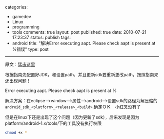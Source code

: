 categories: 
  - gamedev
  - Linux
  - programming
  - tools
comments: true
layout: post
published: true
date: 2010-07-21 17:23:37
status: publish
tags: 
  - android
title: "解决Error executing aapt. Please check aapt is present at %错误"
type: post
---

原文：<a href="http://blog.csdn.net/ovsynnia/archive/2007/12/06/1920365.aspx" target="_blank">猛击这里</a>

根据指南先配置好JDK，和设置path，并且更新sdk要重新更改path，按照指南来还出现问题！

Error executing aapt. Please check aapt is present at %

解决方案：在eclipse–>window–>属性–>android–>设置sdk的路径为解压缩的`android_sdk_<platform>_<release>_<build>`.确定ＯＫ　小红叉没有了

但是在linux下还是出现了这个问题（因为更新了sdk），后来发现是因为platform/android-1.x/tools/下的工具没有执行权限

```sh
chmod +x *
```
